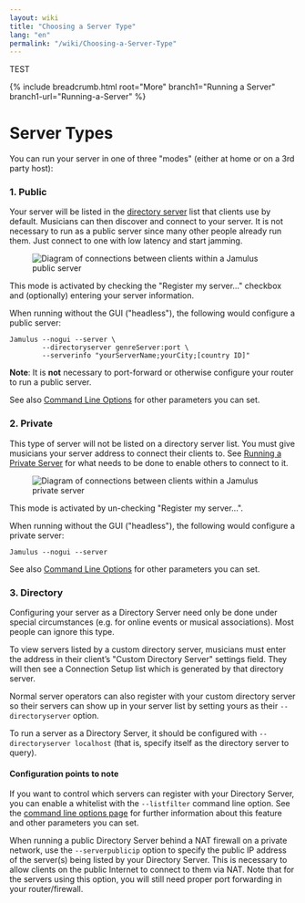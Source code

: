 ```yaml
---
layout: wiki
title: "Choosing a Server Type"
lang: "en"
permalink: "/wiki/Choosing-a-Server-Type"
---
```

TEST

{% include breadcrumb.html root="More" branch1="Running a Server" branch1-url="Running-a-Server" %}

# Server Types

You can run your server in one of three "modes" (either at home or on a 3rd party host):

### 1. Public

Your server will be listed in the [directory server](Directory-Servers) list that clients use by default. Musicians can then discover and connect to your server.  It is not necessary to run as a public server since many other people already run them. Just connect to one with low latency and start jamming.

<figure><img src="{{site.url}}/assets/img/en-screenshots/diagram-public-server.png" loading="lazy" alt="Diagram of connections between clients within a Jamulus public server"></figure>

This mode is activated by checking the "Register my server..." checkbox and (optionally) entering your server information.

When running without the GUI ("headless"), the following would configure a public server:

~~~
Jamulus --nogui --server \
        --directoryserver genreServer:port \
        --serverinfo "yourServerName;yourCity;[country ID]"
~~~

**Note**: It is **not** necessary to port-forward or otherwise configure your router to run a public server.

See also [Command Line Options](Command-Line-Options) for other parameters you can set.


### 2. Private

This type of server will not be listed on a directory server list. You must give musicians your server address to connect their clients to. See [Running a Private Server](Running-a-Private-Server) for what needs to be done to enable others to connect to it.

<figure><img src="{{site.url}}/assets/img/en-screenshots/diagram-private-server.png" loading="lazy" alt="Diagram of connections between clients within a Jamulus private server"></figure>

This mode is activated by un-checking "Register my server...".

When running without the GUI ("headless"), the following would configure a private server:

```shell
Jamulus --nogui --server
```

See also [Command Line Options](Command-Line-Options) for other parameters you can set.

### 3. Directory

Configuring your server as a Directory Server need only be done under special circumstances (e.g. for online events or musical associations). Most people can ignore this type.

To view servers listed by a custom directory server, musicians must enter the address in their client’s "Custom Directory Server" settings field.  They will then see a Connection Setup list which is generated by that directory server.

Normal server operators can also register with your custom directory server so their servers can show up in your server list by setting yours as their `--directoryserver` option.

To run a server as a Directory Server, it should be configured with `--directoryserver localhost` (that is, specify itself as the directory server to query).

#### Configuration points to note

If you want to control which servers can register with your Directory Server, you can enable a whitelist with the `--listfilter` command line option. See the [command line options page](Command-Line-Options) for further information about this feature and other parameters you can set.

When running a public Directory Server behind a NAT firewall on a private network, use the `--serverpublicip` option to specify the public IP address of the server(s) being listed by your Directory Server. This is necessary to allow clients on the public Internet to connect to them via NAT. Note that for the servers using this option, you will still need proper port forwarding in your router/firewall.

